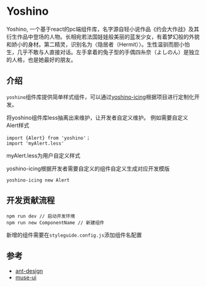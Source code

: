 # Yoshino
Yoshino, 一个基于react的pc端组件库，名字源自轻小说作品《约会大作战》及其衍生作品中登场的人物。长相宛若法国娃娃般美丽的蓝发少女，有着梦幻般的外貌和娇小的身材。第二精灵，识别名为〈隐居者（Hermit）〉。生性温驯而胆小怕生，几乎不敢与人直接对话。左手拿着的兔子型的手偶四糸奈（よしのん）是独立的人格，也是她最好的朋友。

## 介绍
`yoshino`组件库提供简单样式组件，可以通过[yoshino-icing](https://github.com/Yoshino-UI/yoshino-icing)根据项目进行定制化开发。

将yoshino组件库less抽离出来维护，让开发者自定义维护。
例如需要自定义Alert样式
```
import {Alert} from 'yoshino'；
import 'myAlert.less'
```

myAlert.less为用户自定义样式

yoshino-icing根据开发者需要自定义的组件自定义生成对应开发模版

```
yoshino-icing new Alert
```

## 开发贡献流程
```
npm run dev // 启动开发环境
npm run new ComponentName // 新建组件
```
新增的组件需要在`styleguide.config.js`添加组件名配置


## 参考
- [ant-design](https://github.com/ant-design/ant-design)
- [muse-ui](https://github.com/museui/muse-ui)

